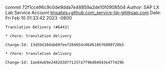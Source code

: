 commit 72f1cce96c9c0de9dda7e48859a2de10f0908504
Author: SAP LX Lab Service Account <tmsatsls+github.com_service-tip-git@sap.com>
Date:   Fri Feb 10 01:33:42 2023 -0800

    Translation Delivery (#6443)
    
    * chore: translation delivery
    
    Change-Id: I3d5bd10dab607eef28465dc064618676080f20b3
    
    * chore: translation delivery
    
    Change-Id: Iae84ab9e2402d387f1257a7f96d64043e477429b
